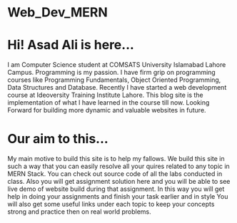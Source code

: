 # Web_Dev_MERN
# Hi! Asad Ali is here...

I am Computer Science student at COMSATS University Islamabad Lahore Campus. Programming is my passion. I have firm grip on programming courses like Programming Fundamentals, Object Oriented Programming, Data Structures and Database. Recently I have started a web development course at Ideoversity Training Institute Lahore. This blog site is the implementation of what I have learned in the course till now. Looking Forward for building more dynamic and valuable websites in future.

# Our aim to this...

My main motive to build this site is to help my fallows. We build this site in such a way that you can easily resolve all your quires related to any topic in MERN Stack. You can check out source code of all the labs conducted in class. Also you will get assignment solution here and you will be able to see live demo of website build during that assignment. In this way you will get help in doing your assignments and finish your task earlier and in style You will also get some useful links under each topic to keep your concepts strong and practice then on real world problems.
